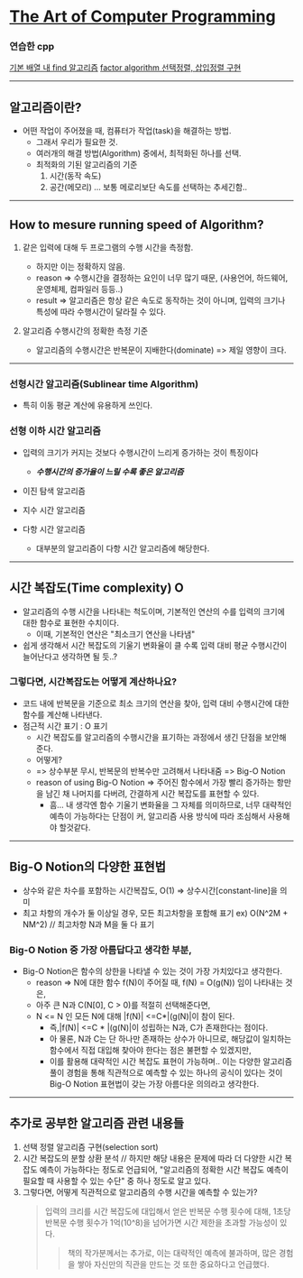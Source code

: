 # [The Art of Computer Programming](../../README.md)

### 연습한 cpp 
[기본 배열 내 find 알고리즘](./algo_array_find.cpp)
[factor algorithm ](./algo_factor.cpp)
[선택정렬, 삽입정렬 구현](./Selection_Insertion_sorting.cpp)

---

## 알고리즘이란?

* 어떤 작업이 주어졌을 때, 컴퓨터가 작업(task)을 해결하는 방법.
  * 그래서 우리가 필요한 것.
  * 여러개의 해결 방법(Algorithm) 중에서, 최적화된 하나를 선택.
  * 최적화의 기된 알고리즘의 기준 
      1. 시간(동작 속도)
      2. 공간(메모리) ... 보통 메로리보단 속도를 선택하는 추세긴함..

---

## How to mesure running speed of Algorithm?

1. 같은 입력에 대해 두 프로그램의 수행 시간을 측정함. 
   * 하지만 이는 정확하지 않음. 
   * reason => 수행시간을 결정하는 요인이 너무 많기 때문, (사용언어, 하드웨어, 운영체제, 컴파일러 등등..)
   * result => 알고리즘은 항상 같은 속도로 동작하는 것이 아니며, 입력의 크기나 특성에 따라 수행시간이 달라질 수 있다. 

2. 알고리즘 수행시간의 정확한 측정 기준
   * 알고리즘의 수행시간은 반복문이 지배한다(dominate) => 제일 영향이 크다. 

---

### 선형시간 알고리즘(Sublinear time Algorithm)

* 특히 이동 평균 계산에 유용하게 쓰인다.

### 선형 이하 시간 알고리즘

* 입력의 크기가 커지는 것보다 수행시간이 느리게 증가하는 것이 특징이다
  * ***수행시간의 증가율이 느릴 수록 좋은 알고리즘***

* 이진 탐색 알고리즘
* 지수 시간 알고리즘
* 다항 시간 알고리즘
   * 대부분의 알고리즘이 다항 시간 알고리즘에 해당한다. 

---

## 시간 복잡도(Time complexity) O

* 알고리즘의 수행 시간을 나타내는 척도이며, 기본적인 연산의 수를 입력의 크기에 대한 함수로 표현한 수치이다. 
   * 이때, 기본적인 연산은 "최소크기 연산을 나타냄"
* 쉽게 생각해서 시간 복잡도의 기울기 변화율이 클 수록 입력 대비 평균 수행시간이 늘어난다고 생각하면 될 듯..?

###  그렇다면, 시간복잡도는 어떻게 계산하나요?

* 코드 내에 반복문을 기준으로 최소 크기의 연산을 찾아, 입력 대비 수행시간에 대한 함수를 계산해 나타낸다. 
* 점근적 시간 표기 : O 표기 
   * 시간 복잡도를 알고리즘의 수행시간을 표기하는 과정에서 생긴 단점을 보안해준다. 
   * 어떻게? 
   * => 상수부분 무시, 반복문의 반복수만 고려해서 나타내줌 => Big-O Notion
   * reason of using Big-O Notion => 주어진 함수에서 가장 빨리 증가하는 항만을 남긴 채 나머지를 다버려, 간결하게 시간 복잡도를 표현할 수 있다. 
     * 흠... 내 생각엔 함수 기울기 변화율을 그 자체를 의미하므로, 너무 대략적인 예측이 가능하다는 단점이 커, 알고리즘 사용 방식에 따라 조심해서 사용해야 할것같다. 

---

## Big-O Notion의 다양한 표현법

* 상수와 같은 차수를 포함하는 시간복잡도, O(1) => 상수시간[constant-line]을 의미
* 최고 차항의 개수가 둘 이상일 경우, 모든 최고차항을 포함해 표기 ex) O(N^2M + NM^2) // 최고차항 N과 M을 둘 다 표기

### Big-O Notion 중 가장 아름답다고 생각한 부분, 

* Big-O Notion은 함수의 상한을 나타낼 수 있는 것이 가장 가치있다고 생각한다. 
   * reason => N에 대한 함수 f(N)이 주어질 때, f(N) = O(g(N)) 임이 나타내는 것은, 
   * 아주 큰 N과 C(N[0], C > 0)를 적절히 선택해준다면, 
   * N <= N 인 모든 N에 대해 |f(N)| <=C*|(g(N)|이 참이 된다.
      * 즉,|f(N)| <=C * |(g(N)|이 성립하는 N과, C가 존재한다는 점이다. 
      * 아 물론, N과 C는 단 하나만 존재하는 상수가 아니므로, 해당값이 일치하는 함수에서 직접 대입해 찾아야 한다는 점은 불편할 수 있겠지만, 
      * 이를 활용해 대략적인 시간 복잡도 표현이 가능하며.. 이는 다양한 알고리즘 풀이 경험을 통해 직관적으로 예측할 수 있는 하나의 공식이 있다는 것이 Big-O Notion 표현법이 갖는 가장 아름다운 의의라고 생각한다. 

--- 

## 추가로 공부한 알고리즘 관련 내용들 

1. 선택 정렬 알고리즘 구현(selection sort)
2. 시간 복잡도의 분할 상환 분석 // 하지만 해당 내용은 문제에 따라 더 다양한 시간 복잡도 예측이 가능하다는 정도로 언급되어, "알고리즘의 정확한 시간 복잡도 예측이 필요할 때 사용할 수 있는 수단" 중 하나 정도로 알고 있다. 
3. 그렇다면, 어떻게 직관적으로 알고리즘의 수행 시간을 예측할 수 있는가?
   > 입력의 크리를 시간 복잡도에 대입해서 얻은 반복문 수행 횟수에 대해, 1초당 반복문 수행 횟수가 1억(10^8)을 넘어가면 시간 제한을 초과할 가능성이 있다. 
   >> 책의 작가분께서는 추가로, 이는 대략적인 예측에 불과하며, 많은 경험을 쌓아 자신만의 직관을 만드는 것 또한 중요하다고 언급했다.






